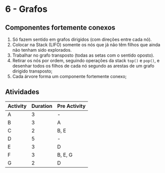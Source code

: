 # 6 - Grafos

## Componentes fortemente conexos

1. Só fazem sentido em grafos dirigidos (com direções entre cada nó). 
2. Colocar na Stack (LIFO) somente os nós que já não têm filhos que ainda não tenham sido explorados.
3. Trabalhar no grafo transposto (todas as setas com o sentido oposto).
4. Retirar os nós por ordem, seguindo operações da stack `top()` e `pop()`, e desenhar todos os filhos de cada nó segundo as arestas de um grafo dirigido transposto;
5. Cada árvore forma um componente fortemente conexo;

## Atividades

| Activity | Duration | Pre Activity |
|----------|----------|--------------|
| A        | 3        | -            |
| B        | 3        | A            |
| C        | 2        | B, E         |
| D        | 5        | -            |
| E        | 3        | D            |
| F        | 3        | B, E, G      |
| G        | 2        | D            |

